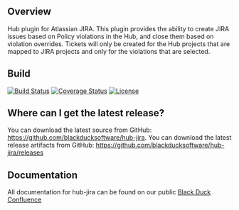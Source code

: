 ## Overview ##
Hub plugin for Atlassian JIRA.  This plugin provides the ability to create JIRA issues based on Policy violations in the Hub, and close them based on violation overrides.  Tickets will only be created for the Hub projects that are mapped to JIRA projects and only for the violations that are selected.

## Build ##

[![Build Status](https://travis-ci.org/blackducksoftware/hub-jira.svg?branch=master)](https://travis-ci.org/blackducksoftware/hub-jira)
[![Coverage Status](https://coveralls.io/repos/github/blackducksoftware/hub-jira/badge.svg?branch=master)](https://coveralls.io/github/blackducksoftware/hub-jira?branch=master)
[![License](https://img.shields.io/badge/License-Apache%202.0-blue.svg)](https://opensource.org/licenses/Apache-2.0)

## Where can I get the latest release? ##
You can download the latest source from GitHub: https://github.com/blackducksoftware/hub-jira. 
You can download the latest release artifacts from GitHub: https://github.com/blackducksoftware/hub-jira/releases

## Documentation ##
All documentation for hub-jira can be found on our public [Black Duck Confluence](https://blackducksoftware.atlassian.net/wiki/display/INTDOCS/)
